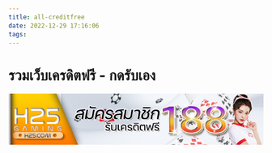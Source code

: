 ```yaml
---
title: all-creditfree
date: 2022-12-29 17:16:06
tags:
---
```

# รวมเว็บเครดิตฟรี - กดรับเอง  
![h25](/source/images/h25.png)